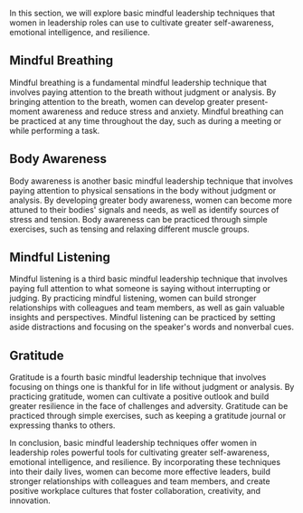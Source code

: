 
In this section, we will explore basic mindful leadership techniques that women in leadership roles can use to cultivate greater self-awareness, emotional intelligence, and resilience.

Mindful Breathing
-----------------

Mindful breathing is a fundamental mindful leadership technique that involves paying attention to the breath without judgment or analysis. By bringing attention to the breath, women can develop greater present-moment awareness and reduce stress and anxiety. Mindful breathing can be practiced at any time throughout the day, such as during a meeting or while performing a task.

Body Awareness
--------------

Body awareness is another basic mindful leadership technique that involves paying attention to physical sensations in the body without judgment or analysis. By developing greater body awareness, women can become more attuned to their bodies' signals and needs, as well as identify sources of stress and tension. Body awareness can be practiced through simple exercises, such as tensing and relaxing different muscle groups.

Mindful Listening
-----------------

Mindful listening is a third basic mindful leadership technique that involves paying full attention to what someone is saying without interrupting or judging. By practicing mindful listening, women can build stronger relationships with colleagues and team members, as well as gain valuable insights and perspectives. Mindful listening can be practiced by setting aside distractions and focusing on the speaker's words and nonverbal cues.

Gratitude
---------

Gratitude is a fourth basic mindful leadership technique that involves focusing on things one is thankful for in life without judgment or analysis. By practicing gratitude, women can cultivate a positive outlook and build greater resilience in the face of challenges and adversity. Gratitude can be practiced through simple exercises, such as keeping a gratitude journal or expressing thanks to others.

In conclusion, basic mindful leadership techniques offer women in leadership roles powerful tools for cultivating greater self-awareness, emotional intelligence, and resilience. By incorporating these techniques into their daily lives, women can become more effective leaders, build stronger relationships with colleagues and team members, and create positive workplace cultures that foster collaboration, creativity, and innovation.
